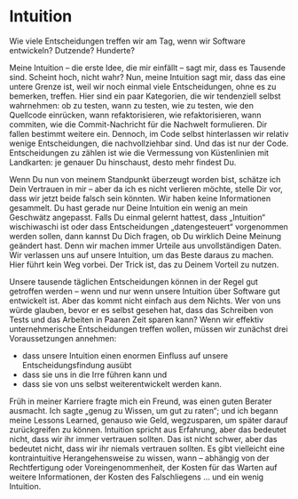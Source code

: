 # Intuition

Wie viele Entscheidungen treffen wir am Tag, wenn wir Software entwickeln? Dutzende? Hunderte?

Meine Intuition &ndash; die erste Idee, die mir einfällt &ndash; sagt mir, dass es Tausende sind. Scheint hoch, nicht wahr? Nun, meine Intuition sagt mir, dass das eine untere Grenze ist, weil wir noch einmal viele Entscheidungen, ohne es zu bemerken, treffen. Hier sind ein paar Kategorien, die wir tendenziell selbst wahrnehmen: ob zu testen, wann zu testen, wie zu testen, wie den Quellcode einrücken, wann refaktorisieren, wie refaktorisieren, wann commiten, wie die Commit-Nachricht für die Nachwelt formulieren. Dir fallen bestimmt weitere ein. Dennoch, im Code selbst hinterlassen wir relativ wenige Entscheidungen, die nachvollziehbar sind. Und das ist nur der Code. Entscheidungen zu zählen ist wie die Vermessung von Küstenlinien mit Landkarten: je genauer Du hinschaust, desto mehr findest Du.

Wenn Du nun von meinem Standpunkt überzeugt worden bist, schätze ich Dein Vertrauen in mir &ndash; aber da ich es nicht verlieren möchte, stelle Dir vor, dass wir jetzt beide falsch sein könnten. Wir haben keine Informationen gesammelt. Du hast gerade nur Deine Intuition ein wenig an mein Geschwätz angepasst. Falls Du einmal gelernt hattest, dass „Intuition“ wischiwaschi ist oder dass Entscheidungen „datengesteuert“ vorgenommen werden sollen, dann kannst Du Dich fragen, ob Du wirklich Deine Meinung geändert hast. Denn wir machen immer Urteile aus unvollständigen Daten. Wir verlassen uns auf unsere Intuition, um das Beste daraus zu machen. Hier führt kein Weg vorbei. Der Trick ist, das zu Deinem Vorteil zu nutzen.

Unsere tausende täglichen Entscheidungen können in der Regel gut getroffen werden &ndash; wenn und nur wenn unsere Intuition über Software gut entwickelt ist. Aber das kommt nicht einfach aus dem Nichts. Wer von uns würde glauben, bevor er es selbst gesehen hat, dass das Schreiben von Tests und das Arbeiten in Paaren Zeit sparen kann? Wenn wir effektiv unternehmerische Entscheidungen treffen wollen, müssen wir zunächst drei Voraussetzungen annehmen:

- dass unsere Intuition einen enormen Einfluss auf unsere Entscheidungsfindung ausübt
- dass sie uns in die Irre führen kann und 
- dass sie von uns selbst weiterentwickelt werden kann.

Früh in meiner Karriere fragte mich ein Freund, was einen guten Berater ausmacht. Ich sagte „genug zu Wissen, um gut zu raten“; und ich begann meine Lessons Learned, genauso wie Geld, wegzusparen, um später darauf zurückgreifen zu können. Intuition spricht aus Erfahrung, aber das bedeutet nicht, dass wir ihr immer vertrauen sollten. Das ist nicht schwer, aber das bedeutet nicht, dass wir ihr niemals vertrauen sollten. Es gibt vielleicht eine kontraintuitive Herangehensweise zu wissen, wann &ndash; abhängig von der Rechtfertigung oder Voreingenommenheit, der Kosten für das Warten auf weitere Informationen, der Kosten des Falschliegens ... und ein wenig Intuition.
